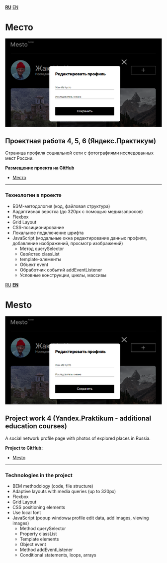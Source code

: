 **[RU](#Место)** [EN](#Mesto)

# Место

<div align="center">
<img src="https://github.com/AlexandrIdVy/mesto/blob/main/images/demo.png">
</div>

## Проектная работа 4, 5, 6 (Яндекс.Практикум)

Страница профиля социальной сети с фотографиями исследованных мест России.

**Размещение проекта на GitHub**

* [Место](https://alexandridvy.github.io/mesto/)

---
### Технологии в проекте

* БЭМ-методология (код, файловая структура)
* Аадаптивная верстка (до 320px с помощью медиазапросов)
* Flexbox
* Grid Layout
* CSS-позиционирование
* Локальное подключение шрифта
* JavaScript (модальные окна редактирование данных профиля, добавление изображений, просмотр изображений)
  * Метод querySelector
  * Свойство classList
  * template-элементы
  * Объект event
  * Обработчик событий addEventListener
  * Условные конструкции, циклы, массивы


[RU](#Место) **[EN](#Mesto)**

# Mesto

<div align="center">
<img src="https://github.com/AlexandrIdVy/mesto/blob/main/images/demo.png">
</div>

## Project work 4 (Yandex.Praktikum - additional education courses)

A social network profile page with photos of explored places in Russia.

**Project to GitHub:**

* [Mesto](https://alexandridvy.github.io/mesto/)

---
### Technologies in the project

* BEM methodology (code, file structure)
* Adaptive layouts with media queries (up to 320px)
* Flexbox
* Grid Layout
* CSS positioning elements
* Use local font
* JavaScript (popup windowы profile edit data, add images, viewing images)
  * Method querySelector
  * Property classList
  * Template elements
  * Object event
  * Method addEventListener
  * Conditional statements, loops, arrays
